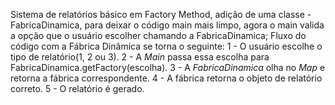 Sistema de relatórios básico em Factory Method, adição de uma classe - FabricaDinamica, para deixar o código main mais limpo, agora o main valida a opção que o usuário escolher chamando a FabricaDinamica;
Fluxo do código com a Fábrica Dinâmica se torna o seguinte: 
1 - O usuário escolhe o tipo de relatório(1, 2 ou 3).
2 - A *Main* passa essa escolha para FabricaDinamica.getFactory(escolha).
3 - A *FabricaDinamica* olha no *Map* e retorna a fábrica correspondente.
4 - A fábrica retorna o objeto de relatório correto.
5 - O relatório é gerado.
